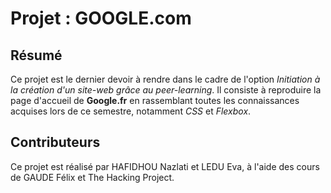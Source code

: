 # Projet : GOOGLE.com

## Résumé

Ce projet est le dernier devoir à rendre dans le cadre de l'option _Initiation à la création d'un site-web grâce au peer-learning_. Il consiste à reproduire la page d'accueil de **Google.fr** en rassemblant toutes les connaissances acquises lors de ce semestre, notamment _CSS_ et _Flexbox_.

## Contributeurs

Ce projet est réalisé par HAFIDHOU Nazlati et LEDU Eva, à l'aide des cours de GAUDE Félix et The Hacking Project.